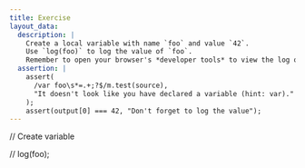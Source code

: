 ```yaml
---
title: Exercise
layout_data:
  description: |
    Create a local variable with name `foo` and value `42`.
    Use `log(foo)` to log the value of `foo`.
    Remember to open your browser's *developer tools* to view the log output.
  assertion: |
    assert(
      /var foo\s*=.+;?$/m.test(source),
      "It doesn't look like you have declared a variable (hint: var)."
    );
    assert(output[0] === 42, "Don't forget to log the value");
---
```


// Create variable

//
log(foo);
